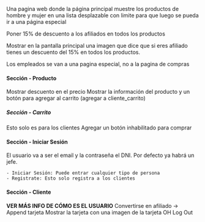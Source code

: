 Una pagina web donde la página principal muestre los productos de hombre y mujer en una lista desplazable con limite para que luego se pueda ir a una página especial

Poner 15% de descuento a los afiliados en todos los productos

Mostrar en la pantalla principal una imagen que dice que si eres afiliado tienes un descuento del 15% en todos los productos.

Los empleados se van a una pagina especial, no a la pagina de compras
#### Sección - Producto
Mostrar descuento en el precio
Mostrar la información del producto y un botón para agregar al carrito (agregar a cliente_carrito)

##### Sección - Carrito
Esto solo es para los clientes
Agregar un botón inhabilitado para comprar

####  Sección - Iniciar Sesión
El usuario va a ser el email y la contraseña el DNI.
Por defecto ya habrá un jefe.
```
- Iniciar Sesión: Puede entrar cualquier tipo de persona
- Registrate: Esto solo registra a los clientes
```

#### Sección - Cliente
**VER MÁS INFO DE CÓMO ES EL USUARIO**
Convertirse en afiliado → Append tarjeta
Mostrar la tarjeta con una imagen de la tarjeta OH
Log Out